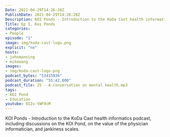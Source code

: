 ```yaml
---
Date: 2021-04-29T14:26:28Z
PublishDate: 2021-04-29T14:26:28Z
Description: KOI Ponds - Introduction to the KoDa Cast health informatics podcast, including discussions on the KOI Pond, on the value of the physician informatician, and jankiness scales.
Title: Ep 1, Koi Ponds
categories:
- People
episode: "1"
image: img/koda-cast-logo.png
explicit: "no"
hosts:
- johnmanning
- mikewang
images:
- img/koda-cast-logo.png
podcast_bytes: "53415936"
podcast_duration: "55:42.000"
podcast_file: 25 - A conversation on mental health.mp3
tags:
- KOI Pond
- Education
youtube: 0IZv-tWF9cM
---
```

KOI Ponds - Introduction to the KoDa Cast health informatics podcast, including discussions on the KOI Pond, on the value of the physician informatician, and jankiness scales.
